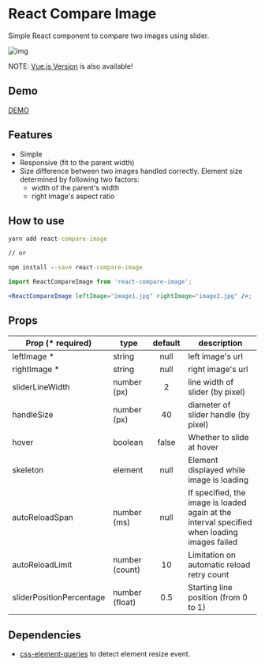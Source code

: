 # React Compare Image

Simple React component to compare two images using slider.

![img](https://react-compare-image.yuuniworks.com/anime.gif)

NOTE: [Vue.js Version](https://github.com/junkboy0315/vue-compare-image/blob/master/README.md) is also available!

## Demo

[DEMO](https://react-compare-image.yuuniworks.com/)

## Features

- Simple
- Responsive (fit to the parent width)
- Size difference between two images handled correctly. Element size determined by following two factors:
  - width of the parent's width
  - right image's aspect ratio

## How to use

```cmd
yarn add react-compare-image

// or

npm install --save react-compare-image
```

```jsx
import ReactCompareImage from 'react-compare-image';

<ReactCompareImage leftImage="image1.jpg" rightImage="image2.jpg" />;
```

## Props

| Prop (\* required)       | type           | default | description                                                                                  |
| ------------------------ | -------------- | :-----: | -------------------------------------------------------------------------------------------- |
| leftImage \*             | string         |  null   | left image's url                                                                             |
| rightImage \*            | string         |  null   | right image's url                                                                            |
| sliderLineWidth          | number (px)    |    2    | line width of slider (by pixel)                                                              |
| handleSize               | number (px)    |   40    | diameter of slider handle (by pixel)                                                         |
| hover                    | boolean        |  false  | Whether to slide at hover                                                                    |
| skeleton                 | element        |  null   | Element displayed while image is loading                                                     |
| autoReloadSpan           | number (ms)    |  null   | If specified, the image is loaded again at the interval specified when loading images failed |
| autoReloadLimit          | number (count) |   10    | Limitation on automatic reload retry count                                                   |
| sliderPositionPercentage | number (float) |   0.5   | Starting line position (from 0 to 1)                                                         |

## Dependencies

- [css-element-queries](https://github.com/marcj/css-element-queries) to detect element resize event.
